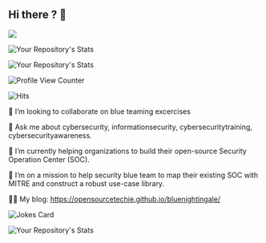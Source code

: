 ## Hi there ? 👋

![](https://api.visitorbadge.io/api/VisitorHit?user=OpenSourceTechie&repo=github-visitors-badge&countColor=%237B1E7A)



![Your Repository's Stats](https://github-readme-stats.vercel.app/api/top-langs/?username=OpenSourceTechie&theme=blue-green)

![Your Repository's Stats](https://contrib.rocks/image?repo=OpenSourceTechie/Python)



![Profile View Counter](https://komarev.com/ghpvc/?username=OpenSourceTechie)


![Hits](https://hitcounter.pythonanywhere.com/count/tag.svg?url=https://github.com/OpenSourceTechie/Python)


<!--
**open-source-techie/open-source-techie** is a ✨ _special_ ✨ repository because its `README.md` (this file) appears on your GitHub profile.

Here are some ideas to get you started:

- 🔭 I’m currently working on ...
- 🌱 I’m currently learning ...
- 👯 I’m looking to collaborate on ...
- 🤔 I’m looking for help with ...
- 💬 Ask me about ...
- 📫 How to reach me: ...
- 😄 Pronouns: ...
- ⚡ Fun fact: ...
-->


👯 I’m looking to collaborate on blue teaming excercises

💬  Ask me about cybersecurity, informationsecurity, cybersecuritytraining, cybersecurityawareness.

🌱 I’m currently helping organizations to build their open-source Security Operation Center (SOC).

🔭 I’m on a mission to help security blue team to map their existing SOC with MITRE and construct a robust use-case library.

👨‍💻 My blog: https://opensourcetechie.github.io/bluenightingale/


![Jokes Card](https://readme-jokes.vercel.app/api)

![Your Repository's Stats](https://github-readme-stats.vercel.app/api?username=OpenSourceTechie&show_icons=true)
